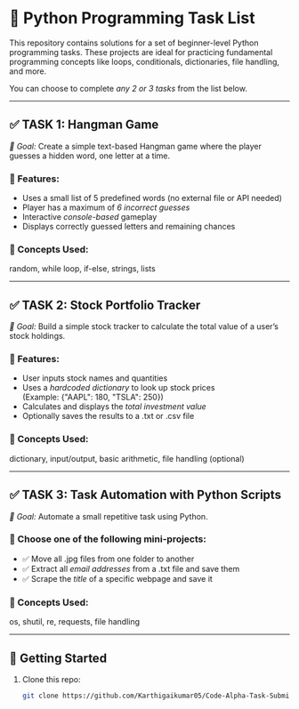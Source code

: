 # 📱 Python Programming Task List

This repository contains solutions for a set of beginner-level Python programming tasks. These projects are ideal for practicing fundamental programming concepts like loops, conditionals, dictionaries, file handling, and more.

You can choose to complete *any 2 or 3 tasks* from the list below.

---

## ✅ TASK 1: Hangman Game

*🎯 Goal:* Create a simple text-based Hangman game where the player guesses a hidden word, one letter at a time.

### 🔧 Features:
- Uses a small list of 5 predefined words (no external file or API needed)
- Player has a maximum of *6 incorrect guesses*
- Interactive *console-based* gameplay
- Displays correctly guessed letters and remaining chances

### 🧠 Concepts Used:
random, while loop, if-else, strings, lists

---

## ✅ TASK 2: Stock Portfolio Tracker

*🎯 Goal:* Build a simple stock tracker to calculate the total value of a user’s stock holdings.

### 🔧 Features:
- User inputs stock names and quantities
- Uses a *hardcoded dictionary* to look up stock prices  
  (Example: {"AAPL": 180, "TSLA": 250})
- Calculates and displays the *total investment value*
- Optionally saves the results to a .txt or .csv file

### 🧠 Concepts Used:
dictionary, input/output, basic arithmetic, file handling (optional)

---

## ✅ TASK 3: Task Automation with Python Scripts

*🎯 Goal:* Automate a small repetitive task using Python.

### 📌 Choose one of the following mini-projects:
- ✅ Move all .jpg files from one folder to another
- ✅ Extract all *email addresses* from a .txt file and save them
- ✅ Scrape the *title* of a specific webpage and save it

### 🧠 Concepts Used:
os, shutil, re, requests, file handling

---

## 🚀 Getting Started

1. Clone this repo:
   ```bash
   git clone https://github.com/Karthigaikumar05/Code-Alpha-Task-Submission.git
